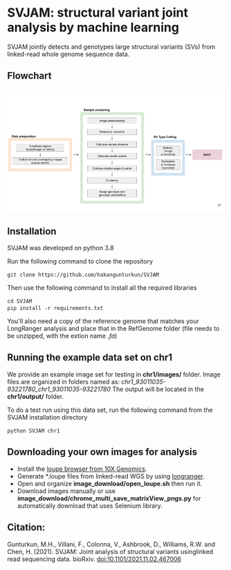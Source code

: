# SVJAM: structural variant joint analysis by machine learning

SVJAM jointly detects and genotypes large structural variants (SVs) from linked-read whole genome sequence data. 

## Flowchart

![Pipeline](flowchart/pipeline.png)

## Installation 
SVJAM was developed on python 3.8

Run the following command to clone the repository   
```
git clone https://github.com/hakangunturkun/SVJAM
```

Then use the following command to install all the required libraries

```
cd SVJAM
pip install -r requirements.txt 
```

You'll also need a copy of the reference genome that matches your LongRanger analysis and place that in the RefGenome folder (file needs to be unzipped, with the extion name *.fa*)


## Running the example data set on chr1

We provide an example image set for testing in **chr1/images/** folder. Image files are organized in folders named as: *chr1_93011035-93221780_chr1_93011035-93221780* The output will be located in the **chr1/output/** folder. 

To do a test run using this data set, run the following command from the SVJAM installation directory 

```
python SVJAM chr1
```

## Downloading your own images for analysis 
* Install the [loupe browser from 10X Genomics](https://www.10xgenomics.com/products/loupe-browser).
* Generate *.loupe files from linked-read WGS by using [longranger](https://support.10xgenomics.com/genome-exome/software/pipelines/latest/what-is-long-ranger).
* Open and organize **image_download/open_loupe.sh** then run it.
* Download images manually or use **image_download/chrome_multi_save_matrixView_pngs.py** for automatically download that uses Selenium library.

## Citation:

Gunturkun, M.H., Villani, F., Colonna, V., Ashbrook, D., Williams, R.W. and Chen, H. (2021). SVJAM:  Joint analysis of structural variants usinglinked read sequencing data. bioRxiv. [doi:10.1101/2021.11.02.467006](https://www.biorxiv.org/content/10.1101/2021.11.02.467006v1)


